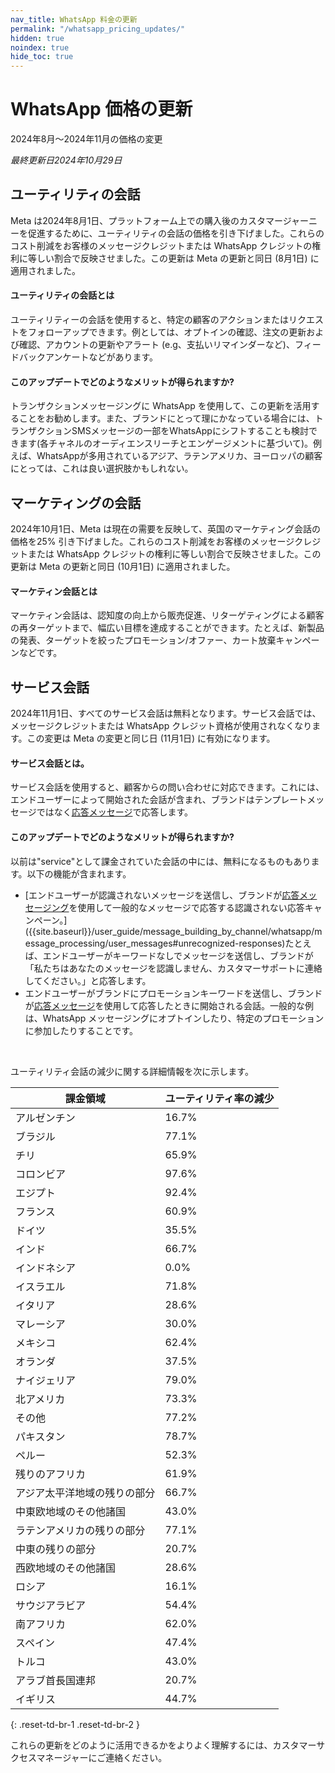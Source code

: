 ```yaml
---
nav_title: WhatsApp 料金の更新
permalink: "/whatsapp_pricing_updates/"
hidden: true
noindex: true
hide_toc: true
---
```


# WhatsApp 価格の更新

2024年8月～2024年11月の価格の変更

*最終更新日2024年10月29日*

## ユーティリティの会話 

Meta は2024年8月1日、プラットフォーム上での購入後のカスタマージャーニーを促進するために、ユーティリティの会話の価格を引き下げました。これらのコスト削減をお客様のメッセージクレジットまたは WhatsApp クレジットの権利に等しい割合で反映させました。この更新は Meta の更新と同日 (8月1日) に適用されました。 

#### ユーティリティの会話とは 

ユーティリティーの会話を使用すると、特定の顧客のアクションまたはリクエストをフォローアップできます。例としては、オプトインの確認、注文の更新および確認、アカウントの更新やアラート (e.g、支払いリマインダーなど)、フィードバックアンケートなどがあります。

#### このアップデートでどのようなメリットが得られますか? 

トランザクションメッセージングに WhatsApp を使用して、この更新を活用することをお勧めします。また、ブランドにとって理にかなっている場合には、トランザクションSMSメッセージの一部をWhatsAppにシフトすることも検討できます(各チャネルのオーディエンスリーチとエンゲージメントに基づいて)。例えば、WhatsAppが多用されているアジア、ラテンアメリカ、ヨーロッパの顧客にとっては、これは良い選択肢かもしれない。 

## マーケティングの会話

2024年10月1日、Meta は現在の需要を反映して、英国のマーケティング会話の価格を25% 引き下げました。これらのコスト削減をお客様のメッセージクレジットまたは WhatsApp クレジットの権利に等しい割合で反映させました。この更新は Meta の更新と同日 (10月1日) に適用されました。

#### マーケティン会話とは 

マーケティン会話は、認知度の向上から販売促進、リターゲティングによる顧客の再ターゲットまで、幅広い目標を達成することができます。たとえば、新製品の発表、ターゲットを絞ったプロモーション/オファー、カート放棄キャンペーンなどです。

## サービス会話

2024年11月1日、すべてのサービス会話は無料となります。サービス会話では、メッセージクレジットまたは WhatsApp クレジット資格が使用されなくなります。この変更は Meta の変更と同じ日 (11月1日) に有効になります。

#### サービス会話とは。 

サービス会話を使用すると、顧客からの問い合わせに対応できます。これには、エンドユーザーによって開始された会話が含まれ、ブランドはテンプレートメッセージではなく[応答メッセージ]({{site.baseurl}}/user_guide/message_building_by_channel/whatsapp/whatsapp_campaign/create#response-messages)で応答します。

#### このアップデートでどのようなメリットが得られますか? 

以前は"service"として課金されていた会話の中には、無料になるものもあります。以下の機能が含まれます。 

- [エンドユーザーが認識されないメッセージを送信し、ブランドが[応答メッセージング]({{site.baseurl}}/user_guide/message_building_by_channel/whatsapp/whatsapp_campaign/create#response-messages)を使用して一般的なメッセージで応答する認識されない応答キャンペーン。]({{site.baseurl}}/user_guide/message_building_by_channel/whatsapp/message_processing/user_messages#unrecognized-responses)たとえば、エンドユーザーがキーワードなしでメッセージを送信し、ブランドが「私たちはあなたのメッセージを認識しません、カスタマーサポートに連絡してください。」と応答します。
- エンドユーザーがブランドにプロモーションキーワードを送信し、ブランドが[応答メッセージ]({{site.baseurl}}/user_guide/message_building_by_channel/whatsapp/whatsapp_campaign/create#response-messages)を使用して応答したときに開始される会話。一般的な例は、WhatsApp メッセージングにオプトインしたり、特定のプロモーションに参加したりすることです。

<br>

ユーティリティ会話の減少に関する詳細情報を次に示します。

| 課金領域                             | ユーティリティ率の減少 |
|--------------------------------------------|--------------------------|
| アルゼンチン                                  | 16.7%                    |
| ブラジル                                     | 77.1%                    |
| チリ                                      | 65.9%                    |
| コロンビア                                   | 97.6%                    |
| エジプト                                      | 92.4%                    |
| フランス                                     | 60.9%                    |
| ドイツ                                    | 35.5%                    |
| インド                                       | 66.7%                    |
| インドネシア                                  | 0.0%                     |
| イスラエル                                     | 71.8%                    |
| イタリア                                      | 28.6%                    |
| マレーシア                                   | 30.0%                    |
| メキシコ                                     | 62.4%                    |
| オランダ                                | 37.5%                    |
| ナイジェリア                                    | 79.0%                    |
| 北アメリカ                              | 73.3%                    |
| その他                                      | 77.2%                    |
| パキスタン                                   | 78.7%                    |
| ペルー                                       | 52.3%                    |
| 残りのアフリカ                             | 61.9%                    |
| アジア太平洋地域の残りの部分                       | 66.7%                    |
| 中東欧地域のその他諸国          | 43.0%                    |
| ラテンアメリカの残りの部分                      | 77.1%                    |
| 中東の残りの部分                        | 20.7%                    |
| 西欧地域のその他諸国                     | 28.6%                    |
| ロシア                                     | 16.1%                    |
| サウジアラビア                               | 54.4%                    |
| 南アフリカ                               | 62.0%                    |
| スペイン                                      | 47.4%                    |
| トルコ                                     | 43.0%                    |
| アラブ首長国連邦                       | 20.7%                    |
| イギリス                             | 44.7%                    |
{: .reset-td-br-1 .reset-td-br-2 }

これらの更新をどのように活用できるかをよりよく理解するには、カスタマーサクセスマネージャーにご連絡ください。 